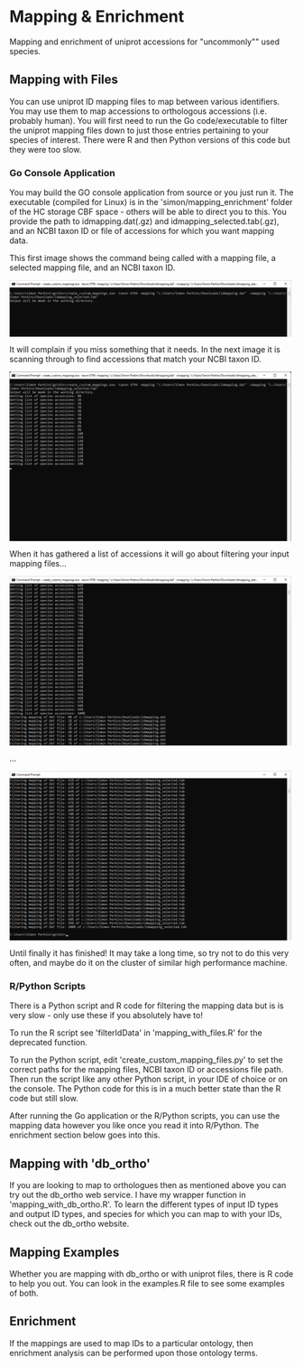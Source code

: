 # Mapping & Enrichment

Mapping and enrichment of uniprot accessions for "uncommonly"" used species.

## Mapping with Files

You can use uniprot ID mapping files to map between various identifiers. You may use them to map accessions to orthologous accessions (i.e. probably human). You will first need to run the Go code/executable to filter the uniprot mapping files down to just those entries pertaining to your species of interest. There were R and then Python versions of this code but they were too slow.

### Go Console Application
You may build the GO console application from source or you just run it. The executable (compiled for Linux) is in the 'simon/mapping_enrichment' folder of the HC storage CBF space - others will be able to direct you to this.
You provide the path to idmapping.dat(.gz) and idmapping_selected.tab(.gz), and an NCBI taxon ID or file of accessions for which you want mapping data.

This first image shows the command being called with a mapping file, a selected mapping file, and an NCBI taxon ID.

<div style="width: 500px; height: 100px; overflow: hidden;">
<img src="images/console_0.png" style=""></div>

It will complain if you miss something that it needs. In the next image it is scanning through to find accessions that match your NCBI taxon ID.

<div style="width: 500px; height: 300px; overflow: hidden;">
<img src="images/console_1.png" style=""></div>

When it has gathered a list of accessions it will go about filtering your input mapping files...

<div style="width: 500px; height: 300px; overflow: hidden;">
<img src="images/console_2.png" style=""></div>

...

<div style="width: 500px; height: 300px; overflow: hidden;">
<img src="images/console_3.png" style=""></div>

Until finally it has finished! It may take a long time, so try not to do this very often, and maybe do it on the cluster of similar high performance machine.


### R/Python Scripts
There is a Python script and R code for filtering the mapping data but is is very slow - only use these if you absolutely have to!

To run the R script see 'filterIdData' in 'mapping_with_files.R' for the deprecated function.

To run the Python script, edit 'create_custom_mapping_files.py' to set the correct paths for the mapping files, NCBI taxon ID or accessions file path. Then run the script like any other Python script, in your IDE of choice or on the console. The Python code for this is in a much better state than the R code but still slow.

After running the Go application or the R/Python scripts, you can use the mapping data however you like once you read it into R/Python. The enrichment section below goes into this.

## Mapping with 'db_ortho'
If you are looking to map to orthologues then as mentioned above you can try out the db_ortho web service. I have my wrapper function in 'mapping_with_db_ortho.R'. To learn the different types of input ID types and output ID types, and species for which you can map to with your IDs, check out the db_ortho website.

## Mapping Examples
Whether you are mapping with db_ortho or with uniprot files, there is R code to help you out. You can look in the examples.R file to see some examples of both.




## Enrichment
If the mappings are used to map IDs to a particular ontology, then enrichment analysis can be performed upon those ontology terms.







 
